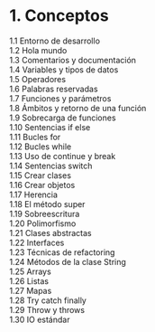 # 1. Conceptos

1.1  Entorno de desarrollo  
1.2  Hola mundo  
1.3  Comentarios y documentación  
1.4  Variables y tipos de datos  
1.5  Operadores  
1.6  Palabras reservadas  
1.7  Funciones y parámetros  
1.8  Ámbitos y retorno de una función  
1.9  Sobrecarga de funciones  
1.10 Sentencias if else  
1.11 Bucles for  
1.12 Bucles while  
1.13 Uso de continue y break  
1.14 Sentencias switch  
1.15 Crear clases  
1.16 Crear objetos  
1.17 Herencia  
1.18 El método super  
1.19 Sobreescritura  
1.20 Polimorfismo  
1.21 Clases abstractas  
1.22 Interfaces  
1.23 Técnicas de refactoring  
1.24 Métodos de la clase String  
1.25 Arrays  
1.26 Listas  
1.27 Mapas  
1.28 Try catch finally  
1.29 Throw y throws  
1.30 IO estándar  
